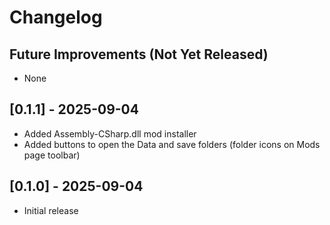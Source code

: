 # Changelog

## Future Improvements (Not Yet Released)

- None

## [0.1.1] - 2025-09-04

- Added Assembly-CSharp.dll mod installer
- Added buttons to open the Data and save folders (folder icons on Mods page toolbar)

## [0.1.0] - 2025-09-04

- Initial release
